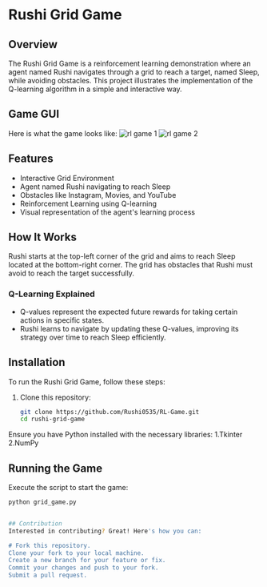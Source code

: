 # Rushi Grid Game

## Overview
The Rushi Grid Game is a reinforcement learning demonstration where an agent named Rushi navigates through a grid to reach a target, named Sleep, while avoiding obstacles. This project illustrates the implementation of the Q-learning algorithm in a simple and interactive way.

## Game GUI
Here is what the game looks like:
![rl game 1](https://github.com/Rushi0535/RL-Game/assets/91430545/8372fe6d-a759-4442-9c56-f732d092568b)
![rl game 2](https://github.com/Rushi0535/RL-Game/assets/91430545/d646485f-a44e-4855-bfbf-01f8fe355f10)

## Features
- Interactive Grid Environment
- Agent named Rushi navigating to reach Sleep
- Obstacles like Instagram, Movies, and YouTube
- Reinforcement Learning using Q-learning
- Visual representation of the agent's learning process

## How It Works
Rushi starts at the top-left corner of the grid and aims to reach Sleep located at the bottom-right corner. The grid has obstacles that Rushi must avoid to reach the target successfully.

### Q-Learning Explained
- Q-values represent the expected future rewards for taking certain actions in specific states.
- Rushi learns to navigate by updating these Q-values, improving its strategy over time to reach Sleep efficiently.

## Installation
To run the Rushi Grid Game, follow these steps:

1. Clone this repository:
   ```bash
   git clone https://github.com/Rushi0535/RL-Game.git
   cd rushi-grid-game

Ensure you have Python installed with the necessary libraries:
1.Tkinter
2.NumPy

## Running the Game
Execute the script to start the game:
   ```bash
   python grid_game.py


## Contribution
Interested in contributing? Great! Here's how you can:

# Fork this repository.
Clone your fork to your local machine.
Create a new branch for your feature or fix.
Commit your changes and push to your fork.
Submit a pull request.

